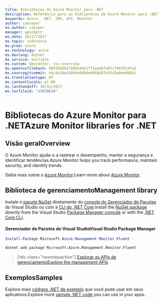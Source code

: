 ```yaml
---
title: Bibliotecas do Azure Monitor para .NET
description: Referência para as bibliotecas do Azure Monitor para .NET
keywords: Azure, .NET, SDK, API, Monitor
author: camsoper
ms.author: casoper
manager: wpickett
ms.date: 10/27/2017
ms.topic: reference
ms.prod: azure
ms.technology: azure
ms.devlang: dotnet
ms.service: multiple
ms.custom: devcenter, svc-overview
ms.openlocfilehash: 8055b8861f6991e021ff1ea3bfa87cf96f554fa2
ms.sourcegitcommit: 64c9e16e42894e8db8ed088487e55c5e0edd6861
ms.translationtype: HT
ms.contentlocale: pt-BR
ms.lasthandoff: 10/31/2017
ms.locfileid: "23639634"
---
```

# <a name="azure-monitor-libraries-for-net"></a><span data-ttu-id="bc3e8-104">Bibliotecas do Azure Monitor para .NET</span><span class="sxs-lookup"><span data-stu-id="bc3e8-104">Azure Monitor libraries for .NET</span></span>

## <a name="overview"></a><span data-ttu-id="bc3e8-105">Visão geral</span><span class="sxs-lookup"><span data-stu-id="bc3e8-105">Overview</span></span>

<span data-ttu-id="bc3e8-106">O Azure Monitor ajuda-o a rastrear o desempenho, manter a segurança e identificar tendências.</span><span class="sxs-lookup"><span data-stu-id="bc3e8-106">Azure Monitor helps you track performance, maintain security, and identify trends.</span></span>

<span data-ttu-id="bc3e8-107">Saiba mais sobre o [Azure Monitor](/azure/monitoring-and-diagnostics/).</span><span class="sxs-lookup"><span data-stu-id="bc3e8-107">Learn more about [Azure Monitor](/azure/monitoring-and-diagnostics/).</span></span>   

## <a name="management-library"></a><span data-ttu-id="bc3e8-108">Biblioteca de gerenciamento</span><span class="sxs-lookup"><span data-stu-id="bc3e8-108">Management library</span></span>

<span data-ttu-id="bc3e8-109">Instale o [pacote NuGet](https://www.nuget.org/packages/Microsoft.Azure.Management.Monitor.Fluent) diretamente do [console do Gerenciador de Pacotes][PackageManager] do Visual Studio ou com a [CLI do .NET Core][DotNetCLI].</span><span class="sxs-lookup"><span data-stu-id="bc3e8-109">Install the [NuGet package](https://www.nuget.org/packages/Microsoft.Azure.Management.Monitor.Fluent) directly from the Visual Studio [Package Manager console][PackageManager] or with the [.NET Core CLI][DotNetCLI].</span></span>

#### <a name="visual-studio-package-manager"></a><span data-ttu-id="bc3e8-110">Gerenciador de Pacotes do Visual Studio</span><span class="sxs-lookup"><span data-stu-id="bc3e8-110">Visual Studio Package Manager</span></span>

```powershell
Install-Package Microsoft.Azure.Management.Monitor.Fluent
```

```bash
dotnet add package Microsoft.Azure.Management.Monitor.Fluent
```

> [!div class="nextstepaction"]
> [<span data-ttu-id="bc3e8-111">Explorar as APIs de gerenciamento</span><span class="sxs-lookup"><span data-stu-id="bc3e8-111">Explore the management APIs</span></span>](/dotnet/api/overview/azure/monitor/management)

## <a name="samples"></a><span data-ttu-id="bc3e8-112">Exemplos</span><span class="sxs-lookup"><span data-stu-id="bc3e8-112">Samples</span></span>

<span data-ttu-id="bc3e8-113">Explore mais [códigos .NET de exemplo](https://azure.microsoft.com/resources/samples/?platform=dotnet) que você pode usar em seus aplicativos.</span><span class="sxs-lookup"><span data-stu-id="bc3e8-113">Explore more [sample .NET code](https://azure.microsoft.com/resources/samples/?platform=dotnet) you can use in your apps.</span></span>

[PackageManager]: https://docs.microsoft.com/nuget/tools/package-manager-console
[DotNetCLI]: https://docs.microsoft.com/dotnet/core/tools/dotnet-add-package